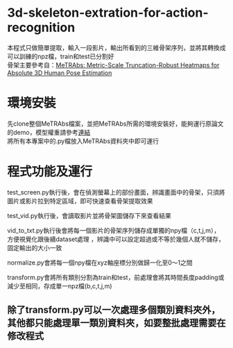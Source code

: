 # 3d-skeleton-extration-for-action-recognition
本程式只做簡單提取，輸入一段影片，輸出所看到的三維骨架序列，並將其轉換成可以訓練的npz檔，train和test已分割好  
骨架主要參考自：[MeTRAbs: Metric-Scale Truncation-Robust Heatmaps for Absolute 3D Human Pose Estimation](https://github.com/isarandi/metrabs?tab=readme-ov-file#metrabs-absolute-3d-human-pose-estimator)  
# 環境安裝
先clone整個MeTRAbs檔案，並把MeTRAbs所需的環境安裝好，能夠運行原論文的demo，模型權重請參考[連結](https://omnomnom.vision.rwth-aachen.de/data/metrabs/)  
將所有本專案中的.py檔放入MeTRAbs資料夾中即可運行
# 程式功能及運行
test_screen.py執行後，會在偵測螢幕上的部份畫面，辨識畫面中的骨架，只須將圖片或影片拉到特定區域，即可快速查看骨架提取效果    
  
test_vid.py執行後，會讀取影片並將骨架圖儲存下來查看結果  
  
vid_to_txt.py執行後會將每一個影片的骨架序列儲存成單獨的npy檔（c,t,j,m），方便視覺化跟後續dataset處理 ，辨識中可以設定超過或不等於幾個人就不儲存，固定輸出的大小一致  
  
normalize.py會將每一個npy檔在xyz軸座標分別做歸一化至0～1之間 
  
transform.py會將所有類別分割為train和test，前處理會將其時間長度padding或減少至相同，存成單一npz檔(b,c,t,j,m)  

## 除了transform.py可以一次處理多個類別資料夾外，其他都只能處理單一類別資料夾，如要整批處理需要在修改程式  
